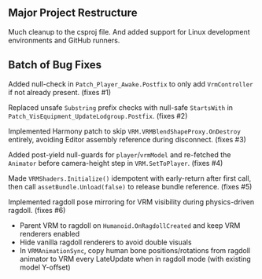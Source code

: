## Major Project Restructure

Much cleanup to the csproj file. And added support for Linux development environments and GitHub runners.

## Batch of Bug Fixes

Added null-check in `Patch_Player_Awake.Postfix` to only add `VrmController` if not already present. (fixes #1)

Replaced unsafe `Substring` prefix checks with null-safe `StartsWith` in `Patch_VisEquipment_UpdateLodgroup.Postfix`. (fixes #2)

Implemented Harmony patch to skip `VRM.VRMBlendShapeProxy.OnDestroy` entirely, avoiding Editor assembly reference during disconnect. (fixes #3)

Added post-yield null-guards for `player`/`vrmModel` and re-fetched the `Animator` before camera-height step in `VRM.SetToPlayer`. (fixes #4)

Made `VRMShaders.Initialize()` idempotent with early-return after first call, then call `assetBundle.Unload(false)` to release bundle reference. (fixes #5)

Implemented ragdoll pose mirroring for VRM visibility during physics-driven ragdoll. (fixes #6)
- Parent VRM to ragdoll on `Humanoid.OnRagdollCreated` and keep VRM renderers enabled
- Hide vanilla ragdoll renderers to avoid double visuals
- In `VRMAnimationSync`, copy human bone positions/rotations from ragdoll animator to VRM every LateUpdate when in ragdoll mode (with existing model Y-offset)
